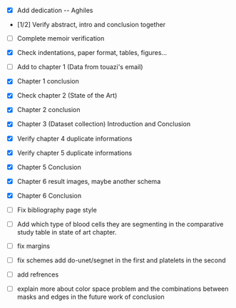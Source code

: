 - [x] Add dedication -- Aghiles
- [1/2] Verify abstract, intro and conclusion together
- [ ] Complete memoir verification
- [x] Check indentations, paper format, tables, figures...
- [ ] Add to chapter 1 (Data from touazi's email)
- [x] Chapter 1 conclusion
- [x] Check chapter 2 (State of the Art)
- [x] Chapter 2 conclusion
- [x] Chapter 3 (Dataset collection) Introduction and Conclusion
- [x] Verify chapter 4 duplicate informations
- [x] Verify chapter 5 duplicate informations
- [x] Chapter 5 Conclusion
- [x] Chapter 6 result images, maybe another schema
- [x] Chapter 6 Conclusion
- [ ] Fix bibliography page style
- [ ] Add which type of blood cells they are segmenting in the comparative study table in state of art chapter.
- [ ] fix margins
- [ ] fix schemes add do-unet/segnet in the first and platelets in the second
- [ ] add refrences
- [ ] explain more about color space problem and the combinations between masks and edges in the future work  of conclusion

